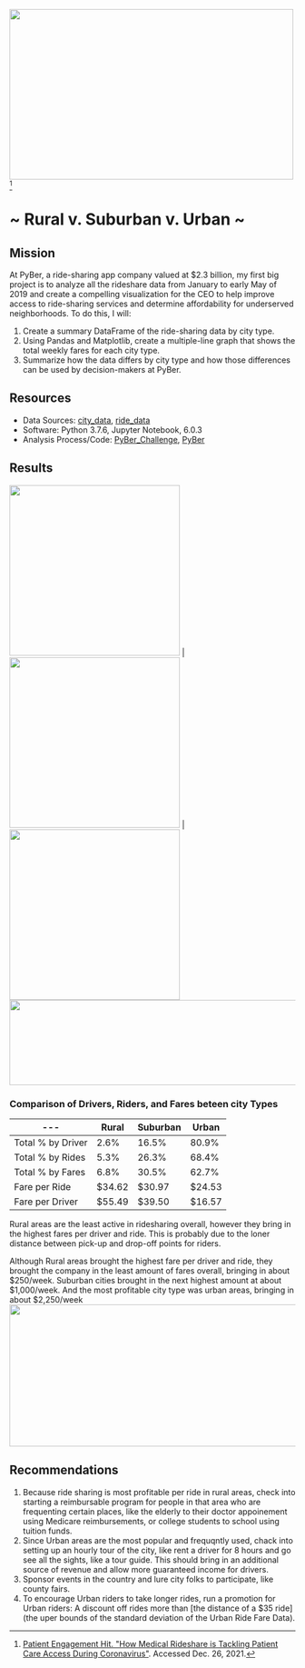 <image src="https://github.com/CLHollis/PyBer_Analysis/blob/44f2644f900f8eb7a38688827a65122397a80c65/Resources/2019-08-30-Ridesharing-Feature-Getty.jpg" width="500" height="300">[^1]   

  # ~ Rural v. Suburban v. Urban ~


## Mission
At PyBer, a ride-sharing app company valued at $2.3 billion, my first big project is to analyze all the rideshare data from January to early May of 2019 and create a compelling visualization for the CEO to help improve access to ride-sharing services and determine affordability for underserved neighborhoods. To do this, I will:
1.  Create a summary DataFrame of the ride-sharing data by city type. 
2.  Using Pandas and Matplotlib, create a multiple-line graph that shows the total weekly fares for each city type. 
3.  Summarize how the data differs by city type and how those differences can be used by decision-makers at PyBer.

## Resources
-	Data Sources: [city_data](Resources/city_data.csv), [ride_data](Resources/ride_data.csv)
-	Software: Python 3.7.6, Jupyter Notebook, 6.0.3
- Analysis Process/Code: [PyBer_Challenge](PyBer_Challenge.ipynb), [PyBer](PyBer.ipynb)
  
## Results
<image src="analysis/Drivers_by_type.png" width="300" height="300"> | <image src="analysis/Rides by type.png" width="300" height="300"> | <image src="analysis/Fares by type.png" width="300" height="300">
<image src="analysis/data_df.png" width="700" height="150">

### Comparison of Drivers, Riders, and Fares beteen city Types
| --- | Rural | Suburban | Urban |
| --- | --- | --- | --- |
| Total % by Driver | 2.6% | 16.5% | 80.9% |
| Total % by Rides | 5.3% | 26.3% | 68.4% |
| Total % by Fares | 6.8% | 30.5% | 62.7% |
| Fare per Ride | $34.62 | $30.97 | $24.53 |
| Fare per Driver | $55.49 | $39.50 | $16.57 |

Rural areas are the least active in ridesharing overall, however they bring in the highest fares per driver and ride. This is probably due to the loner distance between pick-up and drop-off points for riders. 

Although Rural areas brought the highest fare per driver and ride, they brought the company in the least amount of fares overall, bringing in about $250/week.
Suburban cities brought in the next highest amount at about $1,000/week. 
And the most profitable city type was urban areas, bringing in about $2,250/week
<image src="analysis/total_fare.png" width="900" height="250">  
## Recommendations
1. Because ride sharing is most profitable per ride in rural areas, check into starting a reimbursable program for people in that area who are frequenting certain places, like the elderly to their doctor appoinement using Medicare reimbursements, or college students to school using tuition funds. 
2. Since Urban areas are the most popular and frequqntly used, chack into setting up an hourly tour of the city, like rent a driver for 8 hours and go see all the sights, like a tour guide. This should bring in an additional source of revenue and allow more guaranteed income for drivers.
3. Sponsor events in the country and lure city folks to participate, like county fairs.
4. To encourage Urban riders to take longer rides, run a promotion for Urban riders: A discount off rides more than [the distance of a $35 ride] (the uper bounds of the standard deviation of the Urban Ride Fare Data). 
  
  
  
[^1]: [Patient Engagement Hit. "How Medical Rideshare is Tackling Patient Care Access During Coronavirus"](https://patientengagementhit.com/news/how-medical-rideshare-is-tackling-patient-care-access-during-coronavirus). Accessed Dec. 26, 2021.
